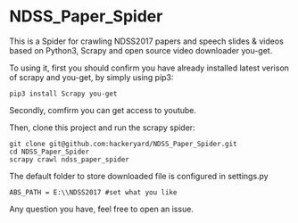 # NDSS_Paper_Spider
This is a Spider for crawling NDSS2017 papers and speech slides &amp; videos based on Python3, Scrapy and open source video downloader you-get.

To using it, first you should confirm you have already installed latest verison of scrapy and you-get, by simply using pip3:
```
pip3 install Scrapy you-get
```

Secondly, comfirm you can get access to youtube.

Then, clone this project and run the scrapy spider:
```
git clone git@github.com:hackeryard/NDSS_Paper_Spider.git
cd NDSS_Paper_Spider
scrapy crawl ndss_paper_spider
```
The default folder to store downloaded file is configured in settings.py
```
ABS_PATH = E:\\NDSS2017 #set what you like
```

Any question you have, feel free to open an issue.
